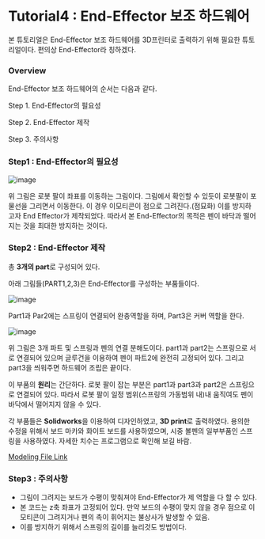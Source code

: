 

# Tutorial4 : End-Effector 보조 하드웨어

본 튜토리얼은 End-Effector 보조 하드웨어를 3D프린터로 출력하기 위해 필요한 튜토리얼이다.
편의상 End-Effector라 칭하겠다. 


### Overview

End-Effector 보조 하드웨어의 순서는 다음과 같다.

Step 1. End-Effector의 필요성

Step 2. End-Effector 제작

Step 3. 주의사항




### Step1 : End-Effector의 필요성


![image](https://user-images.githubusercontent.com/107538917/176117430-a811b802-eda9-4ee8-b868-ccaf4cb71e8f.png)

위 그림은 로봇 팔이 좌표를 이동하는 그림이다. 그림에서 확인할 수 있듯이 로봇팔이 포물선을 그리면서 이동한다. 
이 경우 이모티콘이 점으로 그려진다.(점묘화) 이를 방지하고자 End Effector가 제작되었다. 
따라서 본 End-Effector의 목적은 펜이 바닥과 떨어지는 것을 최대한 방지하는 것이다.



### Step2 : End-Effector 제작
총 **3개의 part**로 구성되어 있다.


아래 그림들(PART1,2,3)은 End-Effector를 구성하는 부품들이다.


![image](https://user-images.githubusercontent.com/107538917/176122614-a32a7bd9-3c5f-4ab9-9bbf-aadd73cfe543.png)

Part1과 Par2에는 스프링이 연결되어 완충역할을 하며, Part3은 커버 역할을 한다.



![image](https://user-images.githubusercontent.com/107538917/176122881-5d63c925-d5b8-4d0f-883c-156e7bd6552a.png)


위 그림은 3개 파트 및 스프링과 펜의 연결 분해도이다. 
part1과 part2는 스프링으로 서로 연결되어 있으며 글루건을 이용하여 펜이 파트2에 완전히 고정되어 있다. 
그리고 part3을 씌워주면 하드웨어 조립은 끝이다.

이 부품의 **원리**는 간단하다.
로봇 팔이 잡는 부분은 part1과 part3과 part2은 스프링으로 연결되어 있다. 따라서 로봇 팔이 일정 범위(스프링의 가동범위 내)내 움직여도 펜이 바닥에서 떨어지지 않을 수 있다.  


각 부품들은 **Solidworks**을 이용하여 디자인하였고, **3D print**로 출력하였다. 
용의한 수정을 위해서 보드 마카와 화이트 보드를 사용하였으며, 시중 볼펜의 일부부품인 스프링을 사용하였다.
자세한 치수는 프로그램으로 확인해 보길 바람.

[Modeling File Link](https://github.com/jw-park-980508/Digital-Twin-Automation/tree/main/Automation/hardware)

### Step3 : 주의사항
- 그림이 그려지는 보드가 수평이 맞춰져야 End-Effector가 제 역할을 다 할 수 있다. 
- 본 코드는 z축 좌표가 고정되어 있다. 만약 보드의 수평이 맞지 않을 경우 점으로 이모티콘이 그려지거나 펜의 촉이 휘어지는 불상사가 발생할 수 있음.
- 이를 방지하기 위해서 스프링의 길이를 늘리것도 방법이다. 
